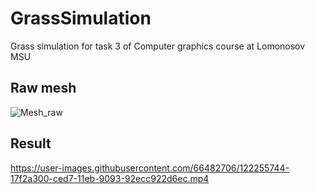 # GrassSimulation
Grass simulation for task 3 of Computer graphics course at Lomonosov MSU

## Raw mesh
![Mesh_raw](https://user-images.githubusercontent.com/66482706/116778803-df108300-aa7c-11eb-9848-a834628a1e6b.png)

## Result
https://user-images.githubusercontent.com/66482706/122255744-17f2a300-ced7-11eb-9093-92ecc922d6ec.mp4

